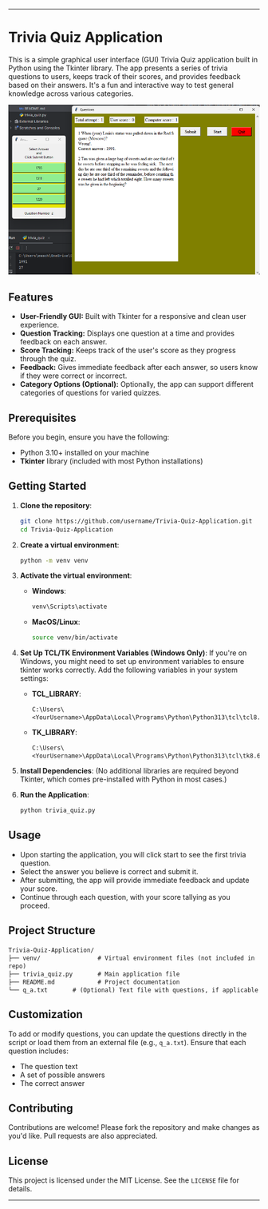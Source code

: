 ---

# Trivia Quiz Application

This is a simple graphical user interface (GUI) Trivia Quiz application built in Python using the Tkinter library. The app presents a series of trivia questions to users, keeps track of their scores, and provides feedback based on their answers. It's a fun and interactive way to test general knowledge across various categories.

![Trivia App Screenshot](screenshots/trivia-app-image.png)

## Features
- **User-Friendly GUI:** Built with Tkinter for a responsive and clean user experience.
- **Question Tracking:** Displays one question at a time and provides feedback on each answer.
- **Score Tracking:** Keeps track of the user's score as they progress through the quiz.
- **Feedback:** Gives immediate feedback after each answer, so users know if they were correct or incorrect.
- **Category Options (Optional):** Optionally, the app can support different categories of questions for varied quizzes.

## Prerequisites

Before you begin, ensure you have the following:
- Python 3.10+ installed on your machine
- **Tkinter** library (included with most Python installations)

## Getting Started

1. **Clone the repository**:
   ```bash
   git clone https://github.com/username/Trivia-Quiz-Application.git
   cd Trivia-Quiz-Application
   ```

2. **Create a virtual environment**:
   ```bash
   python -m venv venv
   ```

3. **Activate the virtual environment**:
   - **Windows**:
     ```bash
     venv\Scripts\activate
     ```
   - **MacOS/Linux**:
     ```bash
     source venv/bin/activate
     ```

4. **Set Up TCL/TK Environment Variables (Windows Only)**:
   If you're on Windows, you might need to set up environment variables to ensure tkinter works correctly. Add the following variables in your system settings:

   - **TCL_LIBRARY**:
     ```
     C:\Users\<YourUsername>\AppData\Local\Programs\Python\Python313\tcl\tcl8.6
     ```
   - **TK_LIBRARY**:
     ```
     C:\Users\<YourUsername>\AppData\Local\Programs\Python\Python313\tcl\tk8.6
     ```

5. **Install Dependencies**:
   (No additional libraries are required beyond Tkinter, which comes pre-installed with Python in most cases.)

6. **Run the Application**:
   ```bash
   python trivia_quiz.py
   ```

## Usage

- Upon starting the application, you will click start to see the first trivia question.
- Select the answer you believe is correct and submit it.
- After submitting, the app will provide immediate feedback and update your score.
- Continue through each question, with your score tallying as you proceed.

## Project Structure

```plaintext
Trivia-Quiz-Application/
├── venv/                # Virtual environment files (not included in repo)
├── trivia_quiz.py       # Main application file
├── README.md            # Project documentation
└── q_a.txt       # (Optional) Text file with questions, if applicable
```

## Customization

To add or modify questions, you can update the questions directly in the script or load them from an external file (e.g., `q_a.txt`). Ensure that each question includes:
- The question text
- A set of possible answers
- The correct answer

## Contributing

Contributions are welcome! Please fork the repository and make changes as you'd like. Pull requests are also appreciated.

## License

This project is licensed under the MIT License. See the `LICENSE` file for details.

---